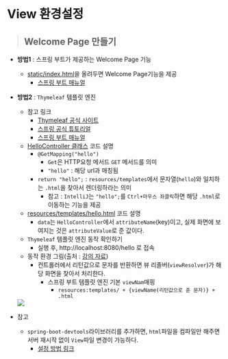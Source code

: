 # View 환경설정


> ## Welcome Page 만들기

+ **방법1** : 스프링 부트가 제공하는 Welcome Page 기능 
    + [static/index.html](https://github.com/journeytorainbow/spring_boot_study/blob/master/hello-spring/hello-spring/src/main/resources/static/index.html)을 올려두면 Welcome Page기능을 제공
        + [스프링 부트 매뉴얼](https://docs.spring.io/spring-boot/docs/current/reference/html/spring-boot-features.html#boot-features-webflux-welcome-page)

+ **방법2** : `Thymeleaf` 템플릿 엔진
    + 참고 링크
        + [Thymeleaf 공식 사이트](https://www.thymeleaf.org/)
        + [스프링 공식 튜토리얼](https://spring.io/guides/gs/serving-web-content/)
        + [스프링 부트 매뉴얼](https://docs.spring.io/spring-boot/docs/2.3.1.RELEASE/reference/html/spring-boot-features.html#boot-features-spring-mvc-template-engines)
    + [HelloController 클래스](https://github.com/journeytorainbow/spring_boot_study/blob/master/hello-spring/hello-spring/src/main/java/hello/hellospring/controller/HelloController.java) 코드 설명
        + `@GetMapping("hello")`
            + `Get`은 HTTP요청 메서드 `GET` 메서드를 의미 
            + `"hello"` : 해당 url과 매칭됨
        + `return "hello";` : `resources/templates`에서 문자열(`hello`)와 일치하는 `.html`을 찾아서 렌더링하라는 의미
            + 참고 : `IntelliJ`는 `"hello";`를 `Ctrl+마우스 좌클릭`하면 해당 `.html`로 이동하는 기능을 제공 
    + [resources/templates/hello.html](https://github.com/journeytorainbow/spring_boot_study/blob/master/hello-spring/hello-spring/src/main/resources/templates/hello.html) 코드 설명
        + `data`는 `HelloController`에서 `attributeName`(key)이고, 실제 화면에 보여지는 것은 `attributeValue`로 준 값이다.
    + `Thymeleaf` 템플릿 엔진 동작 확인하기
        + 실행 후, http://localhost:8080/hello 로 접속
    + 동작 환경 그림(출처 : [강의 자료](https://www.inflearn.com/course/%EC%8A%A4%ED%94%84%EB%A7%81-%EC%9E%85%EB%AC%B8-%EC%8A%A4%ED%94%84%EB%A7%81%EB%B6%80%ED%8A%B8/lecture/49605?tab=curriculum&speed=2))
        + 컨트롤러에서 리턴값으로 문자를 반환하면 뷰 리졸버(`viewResolver`)가 해당 화면을 찾아서 처리한다.
            + 스프링 부트 템플릿 엔진 기본 `viewNam`매핑
                + `resources:templates/ + {viewName(리턴값으로 준 문자)} + .html`

    <img src="https://github.com/journeytorainbow/spring_boot_study/blob/master/%ED%94%84%EB%A1%9C%EC%A0%9D%ED%8A%B8_%ED%99%98%EA%B2%BD%EC%84%A4%EC%A0%95/img/img_10.JPG?raw=true">

+ 참고
    + `spring-boot-devtools`라이브러리를 추가하면, `html`파일을 컴파일만 해주면 서버 재시작 없이 `View`파일 변경이 가능하다.
        + [설정 방법 링크]()